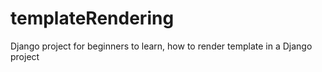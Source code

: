 # templateRendering
Django project for beginners to learn, how to render template in a Django project
